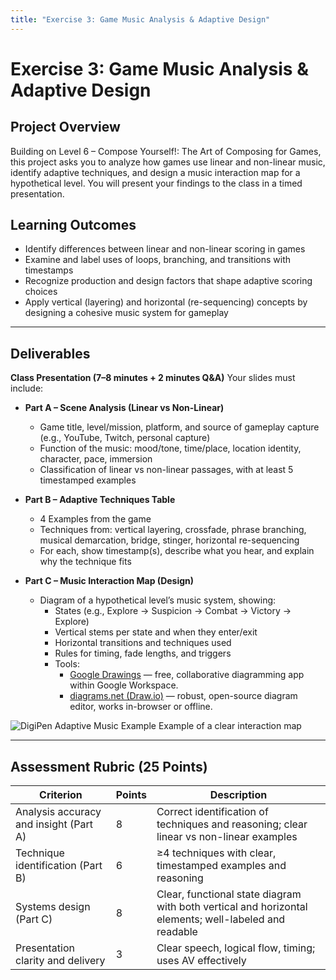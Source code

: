 ```yaml
---
title: "Exercise 3: Game Music Analysis & Adaptive Design"
---
```


# **Exercise 3: Game Music Analysis & Adaptive Design**

## **Project Overview**

Building on Level 6 – Compose Yourself!: The Art of Composing for Games, this project asks you to analyze how games use linear and non-linear music, identify adaptive techniques, and design a music interaction map for a hypothetical level. You will present your findings to the class in a timed presentation.

## **Learning Outcomes**

* Identify differences between linear and non-linear scoring in games
* Examine and label uses of loops, branching, and transitions with timestamps
* Recognize production and design factors that shape adaptive scoring choices
* Apply vertical (layering) and horizontal (re-sequencing) concepts by designing a cohesive music system for gameplay

---

## **Deliverables**

**Class Presentation (7–8 minutes + 2 minutes Q\&A)**
Your slides must include:

* **Part A – Scene Analysis (Linear vs Non-Linear)**

  * Game title, level/mission, platform, and source of gameplay capture (e.g., YouTube, Twitch, personal capture)
  * Function of the music: mood/tone, time/place, location identity, character, pace, immersion
  * Classification of linear vs non-linear passages, with at least 5 timestamped examples

* **Part B – Adaptive Techniques Table**

  * 4 Examples from the game 
  * Techniques from: vertical layering, crossfade, phrase branching, musical demarcation, bridge, stinger, horizontal re-sequencing
  * For each, show timestamp(s), describe what you hear, and explain why the technique fits

* **Part C – Music Interaction Map (Design)**
  * Diagram of a hypothetical level’s music system, showing:
    * States (e.g., Explore → Suspicion → Combat → Victory → Explore)
    * Vertical stems per state and when they enter/exit
    * Horizontal transitions and techniques used
    * Rules for timing, fade lengths, and triggers
    * Tools: 
        * [Google Drawings](https://docs.google.com/drawings) — free, collaborative diagramming app within Google Workspace.
        * [diagrams.net (Draw.io)](https://www.drawio.com/) — robust, open-source diagram editor, works in-browser or offline.

  
![DigiPen Adaptive Music Example](https://www.digipen.edu/sites/default/files/public/img/news/05-body/class-select-digipen-adaptive-music-video-games-body1.jpg)
Example of a clear interaction map

---

## **Assessment Rubric (25 Points)**

| Criterion                              | Points | Description                                                                                           |
| -------------------------------------- | ------ | ----------------------------------------------------------------------------------------------------- |
| Analysis accuracy and insight (Part A) | 8      | Correct identification of techniques and reasoning; clear linear vs non-linear examples               |
| Technique identification (Part B)      | 6      | ≥4 techniques with clear, timestamped examples and reasoning                                          |
| Systems design (Part C)                | 8      | Clear, functional state diagram with both vertical and horizontal elements; well-labeled and readable |
| Presentation clarity and delivery      | 3      | Clear speech, logical flow, timing; uses AV effectively                                               |

